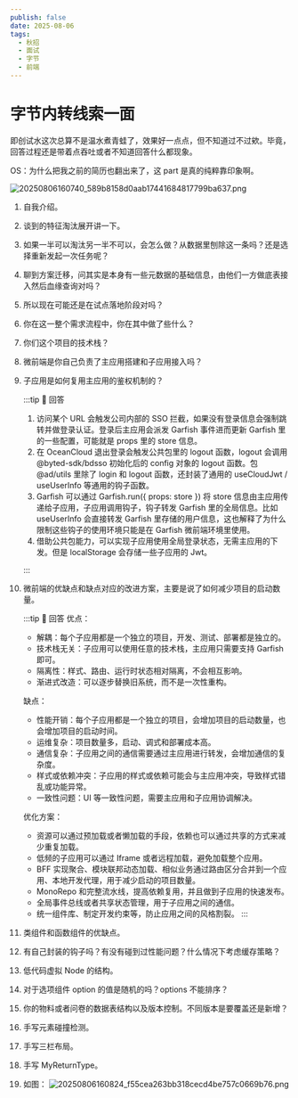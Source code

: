 ```yaml
---
publish: false
date: 2025-08-06
tags:
  - 秋招
  - 面试
  - 字节
  - 前端
---
```


# 字节内转线索一面

即创试水这次总算不是温水煮青蛙了，效果好一点点，但不知道过不过欸。毕竟，回答过程还是带着点吞吐或者不知道回答什么都现象。

OS：为什么把我之前的简历也翻出来了，这 part 是真的纯粹靠印象啊。

![20250806160740_589b8158d0aab17441684817799ba637.png](https://blog-1328542955.cos.ap-shanghai.myqcloud.com/20250806160740_589b8158d0aab17441684817799ba637.png)

1. 自我介绍。
2. 谈到的特征淘汰展开讲一下。
3. 如果一半可以淘汰另一半不可以，会怎么做？从数据里刨除这一条吗？还是选择重新发起一次任务呢？
4. 聊到方案迁移，问其实是本身有一些元数据的基础信息，由他们一方做底表接入然后血缘查询对吗？
5. 所以现在可能还是在试点落地阶段对吗？
6. 你在这一整个需求流程中，你在其中做了些什么？
7. 你们这个项目的技术栈？
8. 微前端是你自己负责了主应用搭建和子应用接入吗？
9. 子应用是如何复用主应用的鉴权机制的？

    :::tip 📌 回答

    1. 访问某个 URL 会触发公司内部的 SSO 拦截，如果没有登录信息会强制跳转并做登录认证。登录后主应用会派发 Garfish 事件进而更新 Garfish 里的一些配置，可能就是 props 里的 store 信息。
    2. 在 OceanCloud 退出登录会触发公共包里的 logout 函数，logout 会调用 @byted-sdk/bdsso 初始化后的 config 对象的 logout 函数。包 @ad/utils 里除了 login 和 logout 函数，还封装了通用的 useCloudJwt / useUserInfo 等通用的钩子函数。
    3. Garfish 可以通过 Garfish.run({ props: store }) 将 store 信息由主应用传递给子应用，子应用调用钩子，钩子转发 Garfish 里的全局信息。比如 useUserInfo 会直接转发 Garfish 里存储的用户信息，这也解释了为什么限制这些钩子的使用环境只能是在 Garfish 微前端环境里使用。
    4. 借助公共包能力，可以实现子应用使用全局登录状态，无需主应用的下发。但是 localStorage 会存储一些子应用的 Jwt。
      
    :::

11. 微前端的优缺点和缺点对应的改进方案，主要是说了如何减少项目的启动数量。

    :::tip 📌 回答
    优点：
    - 解耦：每个子应用都是一个独立的项目，开发、测试、部署都是独立的。
    - 技术栈无关：子应用可以使用任意的技术栈，主应用只需要支持 Garfish 即可。
    - 隔离性：样式、路由、运行时状态相对隔离，不会相互影响。
    - 渐进式改造：可以逐步替换旧系统，而不是一次性重构。

    缺点：
    - 性能开销：每个子应用都是一个独立的项目，会增加项目的启动数量，也会增加项目的启动时间。
    - 运维复杂：项目数量多，启动、调式和部署成本高。
    - 通信复杂：子应用之间的通信需要通过主应用进行转发，会增加通信的复杂度。
    - 样式或依赖冲突：子应用的样式或依赖可能会与主应用冲突，导致样式错乱或功能异常。
    - 一致性问题：UI 等一致性问题，需要主应用和子应用协调解决。

    优化方案：
    - 资源可以通过预加载或者懒加载的手段，依赖也可以通过共享的方式来减少重复加载。
    - 低频的子应用可以通过 Iframe 或者远程加载，避免加载整个应用。
    - BFF 实现聚合、模块联邦动态加载、相似业务通过路由区分合并到一个应用、本地开发代理，用于减少启动的项目数量。
    - MonoRepo 和完整流水线，提高依赖复用，并且做到子应用的快速发布。
    - 全局事件总线或者共享状态管理，用于子应用之间的通信。
    - 统一组件库、制定开发约束等，防止应用之间的风格割裂。
    :::

12. 类组件和函数组件的优缺点。
13. 有自己封装的钩子吗？有没有碰到过性能问题？什么情况下考虑缓存策略？
14. 低代码虚拟 Node 的结构。
15. 对于选项组件 option 的值是随机的吗？options 不能排序？
16. 你的物料或者问卷的数据表结构以及版本控制。不同版本是要覆盖还是新增？
17. 手写元素碰撞检测。
18. 手写三栏布局。
19. 手写 MyReturnType。
20. 如图：
    ![20250806160824_f55cea263bb318cecd4be757c0669b76.png](https://blog-1328542955.cos.ap-shanghai.myqcloud.com/20250806160824_f55cea263bb318cecd4be757c0669b76.png)
